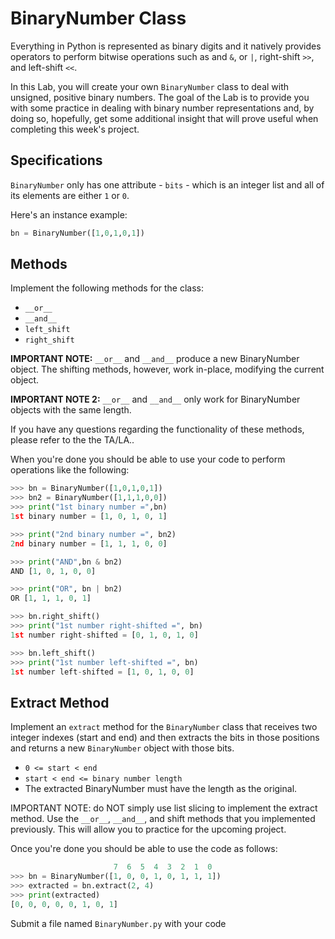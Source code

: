 # BinaryNumber Class

Everything in Python is represented as binary digits and it natively provides operators to perform bitwise operations such as and `&`,  or `|`, right-shift `>>`, and left-shift `<<`.

In this Lab, you will create your own `BinaryNumber` class to deal with unsigned, positive binary numbers. The goal of the Lab is to provide you with some practice in dealing with binary number representations and, by doing so, hopefully, get some additional insight that will prove useful when completing this week's project.

## Specifications
`BinaryNumber` only has one attribute - `bits` - which is an integer list and all of its elements are either `1` or `0`.

Here's an instance example:

```python
bn = BinaryNumber([1,0,1,0,1])
```

## Methods

Implement the following methods for the class:

- `__or__`
- `__and__`
- `left_shift`
- `right_shift`

**IMPORTANT NOTE:**  `__or__` and `__and__` produce a new BinaryNumber object. The shifting methods, however, work in-place, modifying the current object.

**IMPORTANT NOTE 2:** `__or__` and `__and__`  only work for BinaryNumber objects with the same length.

If you have any questions regarding the functionality of these methods, please refer to the the TA/LA..

When you're done you should be able to use your code to perform operations like the following:

```python
>>> bn = BinaryNumber([1,0,1,0,1])
>>> bn2 = BinaryNumber([1,1,1,0,0])
>>> print("1st binary number =",bn)
1st binary number = [1, 0, 1, 0, 1]

>>> print("2nd binary number =", bn2)
2nd binary number = [1, 1, 1, 0, 0]

>>> print("AND",bn & bn2)
AND [1, 0, 1, 0, 0]

>>> print("OR", bn | bn2)
OR [1, 1, 1, 0, 1]

>>> bn.right_shift()
>>> print("1st number right-shifted =", bn)
1st number right-shifted = [0, 1, 0, 1, 0]

>>> bn.left_shift()
>>> print("1st number left-shifted =", bn)
1st number left-shifted = [1, 0, 1, 0, 0]
```

## Extract Method
Implement an `extract` method for the `BinaryNumber` class that receives two integer indexes (start and end) and then extracts the bits in those positions and returns a new `BinaryNumber` object with those bits.


- `0 <= start < end`
- `start < end <= binary number length`
- The extracted BinaryNumber must have the length as the original.

IMPORTANT NOTE: do NOT simply use list slicing to implement the extract method. Use the `__or__`, `__and__`, and shift methods that you implemented previously. This will allow you to practice for the upcoming project.

Once you're done you should be able to use the code as follows:

```python
                       7  6  5  4  3  2  1  0
>>> bn = BinaryNumber([1, 0, 0, 1, 0, 1, 1, 1])
>>> extracted = bn.extract(2, 4)
>>> print(extracted)
[0, 0, 0, 0, 0, 1, 0, 1]
```

Submit a file named `BinaryNumber.py` with your code
